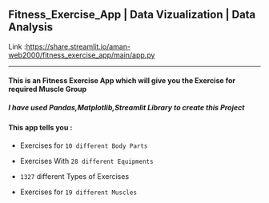 ## Fitness_Exercise_App | Data Vizualization | Data Analysis 

Link :https://share.streamlit.io/aman-web2000/fitness_exercise_app/main/app.py
_________________________________________________________________________________________


#### This is an Fitness Exercise App which will give you the Exercise for required Muscle Group 

##### I have used Pandas,Matplotlib,Streamlit Library to create this Project 


#### This app tells you :

* Exercises for `10 different Body Parts` 

* Exercises With `28 different Equipments` 

* `1327` different Types of Exercises

* Exercises for `19 different Muscles`
